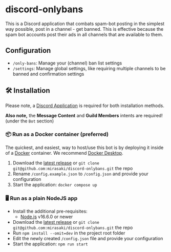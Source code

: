 # discord-onlybans

This is a Discord application that combats spam-bot posting in the simplest way possible, post in a channel - get banned. This is effective because the spam bot accounts post their ads in all channels that are available to them.

## Configuration

- `/only-bans`: Manage your (channel) ban list settings
- `/settings`: Manage global settings, like requiring multiple channels to be banned and confirmation settings

## 🛠️ Installation

Please note, a [Discord Application](https://wiki.mirasaki.dev/docs/discord-create-application#go-to-discord-developer-portal) is required for both installation methods.

**Also note,** the **Message Content** and **Guild Members** intents are required! (under the `Bot` section)

### 📦 Run as a Docker container (preferred)

The quickest, and easiest, way to host/use this bot is by deploying it inside of a [Docker](https://www.docker.com/) container. We recommend [Docker Desktop](https://www.docker.com/products/docker-desktop/).

1. Download the [latest release](<https://github.com/mirasaki/discord-onlybans/releases`>) or `git clone git@github.com:mirasaki/discord-onlybans.git` the repo
2. Rename `/config.example.json` to `/config.json` and provide your configuration
3. Start the application: `docker compose up`

### 🖥️ Run as a plain NodeJS app

- Install the additional pre-requisites:
  - [Node.js](https://nodejs.org/en/) v16.6.0 or newer
- Download the [latest release](<https://github.com/mirasaki/discord-onlybans/releases`>) or `git clone git@github.com:mirasaki/discord-onlybans.git` the repo
- Run `npm install --omit=dev` in the project root folder
- Edit the newly created `/config.json` file and provide your configuration
- Start the application: `npm run start`
